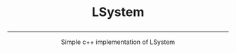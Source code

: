 # <p align = "center"> LSystem </p>

 ---

<p align = "center"> Simple c++ implementation of LSystem </p>
